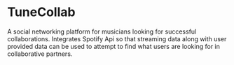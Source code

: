 # TuneCollab
A social networking platform for musicians looking for successful collaborations. Integrates Spotify Api so that streaming data along with user provided data can be used to attempt to find what users are looking for in collaborative partners.
